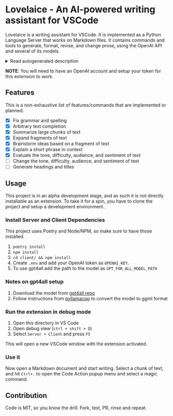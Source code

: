 # Lovelaice - An AI-powered writing assistant for VSCode

Lovelaice is a writing assistant for VSCode. It is implemented as a Python Language Server that works on Markdown files.
It contains commands and tools to generate, format, revise, and change prose, using the OpenAI API and several of its models.


<details>
<summary>Read autogenerated description</summary>

> The following was mostly written using Lovelaice.

Lovelaice is a text editing platform that seeks to provide users with a range of features to enhance their writing. It utilizes OpenAI's models to provide auto-completion, text formatting, and revision suggestions. This means that users can take advantage of the models' predictive capabilities to save time and energy on mundane tasks. Additionally, Lovelaice will provide tools to generate summaries, headlines, and titles. These tools use AI to quickly generate content that is tailored to the user's needs. Finally, Lovelaice provides feedback on sentence structure to ensure that users can write in an effective and organized manner. This feedback is based on the models' understanding of grammar and syntax, ensuring accuracy and consistency. In short, Lovelaice provides a comprehensive suite of features that can help users write better and faster.

In addition to its writing assistance capabilities, Lovelaice will also offer AI-assisted text analytics. This allows users to gain insight into the sentiment, topics, and key phrases in the text they are writing. The AI-powered text analytics feature can also generate summaries of the text, helping the user to understand the key points of the text and quickly identify any areas that need further development or refinement. The text analytics feature can help users better understand their own work, as well as quickly and accurately understand the work of others when reading and reviewing documents.

</details>

**NOTE**: You will need to have an OpenAI account and setup your token for this extension to work.

## Features

This is a non-exhaustive list of features/commands that are implemented or planned.

- [x] Fix grammar and spelling
- [x] Arbitrary text completion
- [x] Summarize large chunks of text
- [x] Expand fragments of text
- [x] Brainstorm ideas based on a fragment of text
- [x] Explain a short phrase in context
- [x] Evaluate the tone, difficulty, audience, and sentiment of text
- [ ] Change the tone, difficulty, audience, and sentiment of text
- [ ] Generate headings and titles

## Usage

This project is in an alpha development stage, and as such it is not directly installable as an extension. To take it for a spin, you have to clone the project and setup a development environment.

### Install Server and Client Dependencies

This project uses Poetry and Node/NPM, so make sure to have those installed.

1. `poetry install`
2. `npm install`
3. `cd client/ && npm install`
4. Create `.env` and add your OpenAI token as `OPENAI_KEY`.
5. To use gpt4all add the path to the model as `GPT_FOR_ALL_MODEL_PATH`

### Notes on gpt4all setup

1. Download the model from [gpt4all repo](https://github.com/nomic-ai/gpt4all)
2. Follow instructions from [pyllamacpp](https://github.com/nomic-ai/pyllamacpp) to convert the model to ggml format

### Run the extension in debug mode

1. Open this directory in VS Code
2. Open debug view (`ctrl + shift + D`)
3. Select `Server + Client` and press `F5`

This will open a new VSCode window with the extension activated.

### Use it

Now open a Markdown document and start writing. Select a chunk of text, and hit `Ctrl+.` to open the Code Action popup menu and select a magic command.

## Contribution

Code is MIT, so you know the drill. Fork, test, PR, rinse and repeat.
